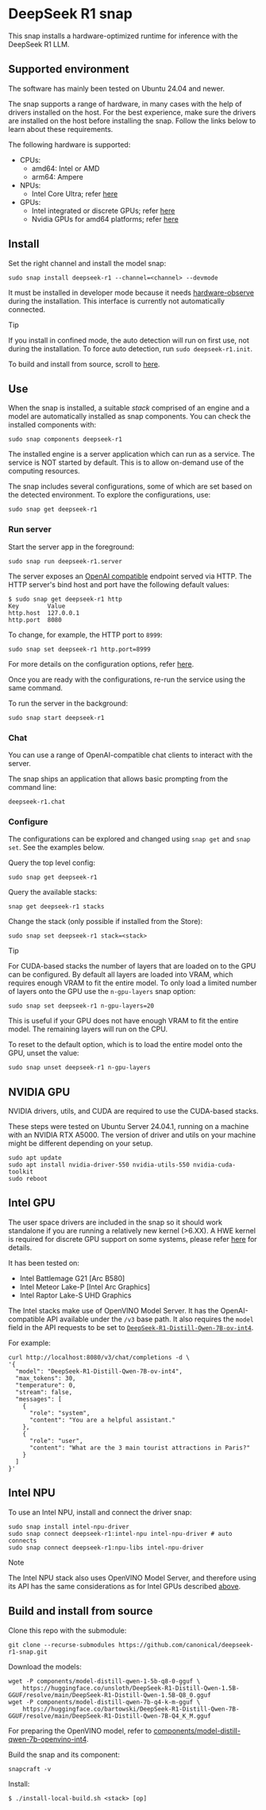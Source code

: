 # DeepSeek R1 snap

This snap installs a hardware-optimized runtime for inference with the DeepSeek R1 LLM.

## Supported environment

The software has mainly been tested on Ubuntu 24.04 and newer. 

The snap supports a range of hardware, in many cases with the help of drivers installed on the host. 
For the best experience, make sure the drivers are installed on the host before installing the snap.
Follow the links below to learn about these requirements.

The following hardware is supported:
* CPUs:
  * amd64: Intel or AMD
  * arm64: Ampere
* NPUs:   
  * Intel Core Ultra; refer [here](#intel-npu)
* GPUs:
  * Intel integrated or discrete GPUs; refer [here](#intel-gpu)
  * Nvidia GPUs for amd64 platforms; refer [here](#nvidia-gpu)


## Install
Set the right channel and install the model snap:
```console
sudo snap install deepseek-r1 --channel=<channel> --devmode
```

It must be installed in developer mode because it needs [hardware-observe](https://snapcraft.io/docs/hardware-observe-interface) during the installation.
This interface is currently not automatically connected.

> [!TIP]
> If you install in confined mode, the auto detection will run on first use, not during the installation.
> To force auto detection, run `sudo deepseek-r1.init`.

To build and install from source, scroll to [here](#build-and-install-from-source).

## Use

When the snap is installed, a suitable *stack* comprised of an engine and a model are automatically installed as snap components. 
You can check the installed components with:
```shell
sudo snap components deepseek-r1
```

The installed engine is a server application which can run as a service.
The service is NOT started by default.
This is to allow on-demand use of the computing resources.

The snap includes several configurations, some of which are set based on the detected environment. 
To explore the configurations, use:
```shell
sudo snap get deepseek-r1
```

### Run server
Start the server app in the foreground:
```shell
sudo snap run deepseek-r1.server
```

The server exposes an [OpenAI compatible](https://github.com/openai/openai-openapi) endpoint served via HTTP.
The HTTP server's bind host and port have the following default values:
```console
$ sudo snap get deepseek-r1 http
Key        Value
http.host  127.0.0.1
http.port  8080
```

To change, for example, the HTTP port to `8999`:
```shell
sudo snap set deepseek-r1 http.port=8999
```

For more details on the configuration options, refer [here](configure).

Once you are ready with the configurations, re-run the service using the same command. 

To run the server in the background:
```shell
sudo snap start deepseek-r1
```

### Chat
You can use a range of OpenAI-compatible chat clients to interact with the server. 

The snap ships an application that allows basic prompting from the command line:
```shell
deepseek-r1.chat 
```

### Configure 
The configurations can be explored and changed using `snap get` and `snap set`.
See the examples below.

Query the top level config:
```shell
sudo snap get deepseek-r1
```

Query the available stacks:
```shell
snap get deepseek-r1 stacks
```

Change the stack (only possible if installed from the Store):
```shell
sudo snap set deepseek-r1 stack=<stack>
```

> [!TIP]
> For CUDA-based stacks the number of layers that are loaded on to the GPU can be configured.
> By default all layers are loaded into VRAM, which requires enough VRAM to fit the entire model.
> To only load a limited number of layers onto the GPU use the `n-gpu-layers` snap option:
> ```shell
> sudo snap set deepseek-r1 n-gpu-layers=20
> ```
> This is useful if your GPU does not have enough VRAM to fit the entire model.
> The remaining layers will run on the CPU.
> 
> To reset to the default option, which is to load the entire model onto the GPU, unset the value:
> ```
> sudo snap unset deepseek-r1 n-gpu-layers
> ```

## NVIDIA GPU

NVIDIA drivers, utils, and CUDA are required to use the CUDA-based stacks.

These steps were tested on Ubuntu Server 24.04.1, running on a machine with an NVIDIA RTX A5000.
The version of driver and utils on your machine might be different depending on your setup.

```shell
sudo apt update
sudo apt install nvidia-driver-550 nvidia-utils-550 nvidia-cuda-toolkit
sudo reboot
```

## Intel GPU

The user space drivers are included in the snap so it should work standalone if you are running a relatively new kernel (>6.XX).
A HWE kernel is required for discrete GPU support on some systems, please refer [here](https://dgpu-docs.intel.com/driver/client/overview.html) for details.

It has been tested on:
- Intel Battlemage G21 [Arc B580]
- Intel Meteor Lake-P [Intel Arc Graphics]
- Intel Raptor Lake-S UHD Graphics

The Intel stacks make use of OpenVINO Model Server.
It has the OpenAI-compatible API available under the `/v3` base path.
It also requires the `model` field in the API requests to be set to [`DeepSeek-R1-Distill-Qwen-7B-ov-int4`](components/model-distill-qwen-7b-openvino-int4/).

For example:
```
curl http://localhost:8080/v3/chat/completions -d \
'{
  "model": "DeepSeek-R1-Distill-Qwen-7B-ov-int4",
  "max_tokens": 30,
  "temperature": 0,
  "stream": false,
  "messages": [
    {
      "role": "system",
      "content": "You are a helpful assistant."
    },
    {
      "role": "user",
      "content": "What are the 3 main tourist attractions in Paris?"
    }
  ]
}'
```

## Intel NPU
To use an Intel NPU, install and connect the driver snap:
```
sudo snap install intel-npu-driver
sudo snap connect deepseek-r1:intel-npu intel-npu-driver # auto connects
sudo snap connect deepseek-r1:npu-libs intel-npu-driver
```

> [!NOTE]
> The Intel NPU stack also uses OpenVINO Model Server, and therefore using its API has the same considerations as for Intel GPUs described [above](#intel-gpu). 

## Build and install from source

Clone this repo with the submodule:
```shell
git clone --recurse-submodules https://github.com/canonical/deepseek-r1-snap.git
```

Download the models:
```shell
wget -P components/model-distill-qwen-1-5b-q8-0-gguf \
    https://huggingface.co/unsloth/DeepSeek-R1-Distill-Qwen-1.5B-GGUF/resolve/main/DeepSeek-R1-Distill-Qwen-1.5B-Q8_0.gguf
wget -P components/model-distill-qwen-7b-q4-k-m-gguf \
    https://huggingface.co/bartowski/DeepSeek-R1-Distill-Qwen-7B-GGUF/resolve/main/DeepSeek-R1-Distill-Qwen-7B-Q4_K_M.gguf
```

For preparing the OpenVINO model, refer to [components/model-distill-qwen-7b-openvino-int4](./components/model-distill-qwen-7b-openvino-int4).

Build the snap and its component:
```shell
snapcraft -v
```

Install: 
```console
$ ./install-local-build.sh <stack> [op]
```
